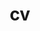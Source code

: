 ---
layout: cv
permalink: /cv/
title: cv
nav: true
nav_order: 4
description:
toc:
  sidebar: left
---